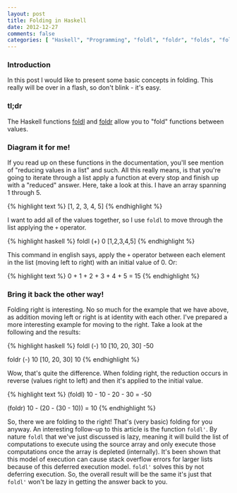 ```yaml
---
layout: post
title: Folding in Haskell
date: 2012-12-27
comments: false
categories: [ "Haskell", "Programming", "foldl", "foldr", "folds", "folding" ]
---
```


### Introduction

In this post I would like to present some basic concepts in folding. This really will be over in a flash, so don't blink - it's easy.

### tl;dr

The Haskell functions [foldl](http://hackage.haskell.org/packages/archive/base/latest/doc/html/Prelude.html#v:foldl) and [foldr](http://hackage.haskell.org/packages/archive/base/latest/doc/html/Prelude.html#v:foldr) allow you to "fold" functions between values.

### Diagram it for me!

If you read up on these functions in the documentation, you'll see mention of "reducing values in a list" and such. All this really means, is that you're going to iterate through a list apply a function at every stop and finish up with a "reduced" answer. Here, take a look at this. I have an array spanning 1 through 5.

{% highlight text %}
[1, 2, 3, 4, 5]
{% endhighlight %}

I want to add all of the values together, so I use `foldl` to move through the list applying the `+` operator.

{% highlight haskell %}
foldl (+) 0 [1,2,3,4,5]
{% endhighlight %}

This command in english says, apply the `+` operator between each element in the list (moving left to right) with an initial value of 0. Or:

{% highlight text %}
0 + 1 + 2 + 3 + 4 + 5 = 15
{% endhighlight %}

### Bring it back the other way!

Folding right is interesting. No so much for the example that we have above, as addition moving left or right is at identity with each other. I've prepared a more interesting example for moving to the right. Take a look at the following and the results:

{% highlight haskell %}
foldl (-) 10 [10, 20, 30]
-50

foldr (-) 10 [10, 20, 30]
10
{% endhighlight %}

Wow, that's quite the difference. When folding right, the reduction occurs in reverse (values right to left) and then it's applied to the initial value.

{% highlight text %}
(foldl)
10 - 10 - 20 - 30     = -50 

(foldr)
10 - (20 - (30 - 10)) = 10
{% endhighlight %}

So, there we are folding to the right! That's (very basic) folding for you anyway. An interesting follow-up to this article is the function `foldl'`. By nature `foldl` that we've just discussed is lazy, meaning it will build the list of computations to execute using the source array and only execute those computations once the array is depleted (internally). It's been shown that this model of execution can cause stack overflow errors for larger lists because of this deferred execution model. `foldl'` solves this by not deferring execution. So, the overall result will be the same it's just that `foldl'` won't be lazy in getting the answer back to you.
